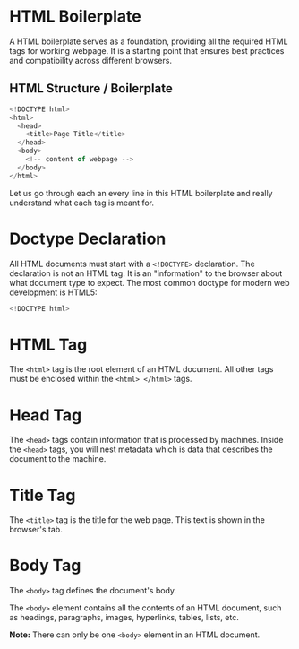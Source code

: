 # HTML Boilerplate

A HTML boilerplate serves as a foundation, providing all the required HTML tags for working webpage. It is a starting point that ensures best practices and compatibility across different browsers.

## HTML Structure / Boilerplate

```javascript
<!DOCTYPE html>
<html>
  <head>
    <title>Page Title</title>
  </head>
  <body>
    <!-- content of webpage -->
  </body>
</html>

```

Let us go through each an every line in this HTML boilerplate and really understand what each tag is meant for.

# Doctype Declaration

All HTML documents must start with a `<!DOCTYPE>` declaration. The declaration is not an HTML tag. It is an "information" to the browser about what document type to expect. The most common doctype for modern web development is HTML5:

```javascript
<!DOCTYPE html>
```

# HTML Tag

The `<html>` tag is the root element of an HTML document. All other tags must be enclosed within the `<html> </html>` tags.

# Head Tag

The `<head>` tags contain information that is processed by machines. Inside the `<head>` tags, you will nest metadata which is data that describes the document to the machine.

# Title Tag

The `<title>` tag is the title for the web page. This text is shown in the browser's tab.

# Body Tag

The `<body>` tag defines the document's body.

The `<body>` element contains all the contents of an HTML document, such as headings, paragraphs, images, hyperlinks, tables, lists, etc.

**Note:** There can only be one `<body>` element in an HTML document.
